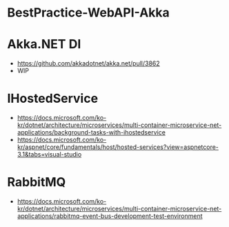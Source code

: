 # BestPractice-WebAPI-Akka

# Akka.NET DI
- https://github.com/akkadotnet/akka.net/pull/3862
- WIP

# IHostedService
- https://docs.microsoft.com/ko-kr/dotnet/architecture/microservices/multi-container-microservice-net-applications/background-tasks-with-ihostedservice
- https://docs.microsoft.com/ko-kr/aspnet/core/fundamentals/host/hosted-services?view=aspnetcore-3.1&tabs=visual-studio

# RabbitMQ
- https://docs.microsoft.com/ko-kr/dotnet/architecture/microservices/multi-container-microservice-net-applications/rabbitmq-event-bus-development-test-environment